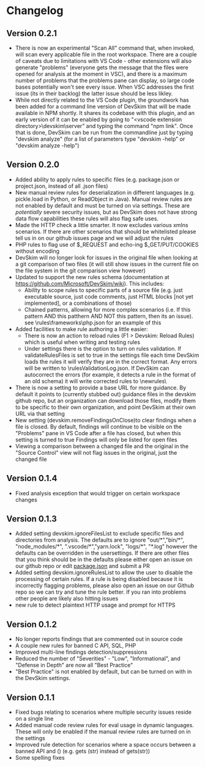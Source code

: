 # Changelog

## Version 0.2.1
* There is now an experimental "Scan All" command that, when invoked, will scan every applicable file in the root workspace.  There are a couple of caveats due to limitations with VS Code - other extensions will also generate "problems" (everyone gets the message that the files were opened for analysis at the moment in VSC), and there is a maximum number of problems that the problems pane can display, so large code bases potentially won't see every issue.  When VSC addresses the first issue (its in their backlog) the latter issue should be less likley. 
* While not directly related to the VS Code plugin, the groundwork has been added for a command line version of DevSkim that will be made available in NPM shortly.  It shares its codebase with this plugin, and an early version of it can be enabled by going to "\<vscode extension directory\>\devskim\server" and typing the command "npm link".  Once that is done, DevSkim can be run from the commandline just by typing "devskim analyze" (for a list of parameters type "devskim -help" or "devskim analyze -help")

## Version 0.2.0
* Added ability to apply rules to specific files (e.g. package.json or project.json, instead of all .json files)
* New manual review rules for deserialization in different languages (e.g. pickle.load in Python, or ReadObject in Java).  Manual review rules are not enabled by default and must be turned on via settings.  These are *potentially* severe security issues, but as DevSkim does not have strong data flow capabilities these rules will also flag safe uses.  
* Made the HTTP check a little smarter.  It now excludes various xmlns scenarios.  If there are other scenarios that should be whitelisted please tell us in on our github issues page and we will adjust the rules
* PHP rules to flag use of $_REQUEST and echo-ing $_GET/PUT/COOKIES without encoding
* DevSkim will no longer look for issues in the original file when looking at a git comparison of two files (it will still show issues in the current file on the file system in the git comparison view however)
* Updated to support the new rules schema (documentation at https://github.com/Microsoft/DevSkim/wiki).  This includes:
    * Ability to scope rules to specific parts of a source file (e.g. just executable source, just code comments, just HTML blocks [not yet implemented], or a combinations of those)
    * Chained patterns, allowing for more complex scenarios (i.e. If this pattern AND this patthern AND NOT this pattern, then its an issue).  see <extension directory>\rules\frameworks\php.json for an example of this
* Added facilities to make rule authoring a little easier:
    * There is now an action to reload rules (F1 > Devskim: Reload Rules) which is useful when writing and testing rules
    * Under settings there is the option to turn on rules validation.  If validateRulesFiles is set to true in the settings file each time DevSkim loads the rules it will verify they are in the correct format.  Any errors will be written to <extension directory>\rulesValidationLog.json.  If DevSkim can autocorrect the errors (for example, it detects a rule in the format of an old schema) it will write corrected rules to <extension directory>\newrules\
* There is now a setting to provide a base URL for more guidance.  By default it points to (currently stubbed out) guidance files in the devskim github repo, but an organization can download those files, modify them to be specific to their own organization, and point DevSkim at their own URL via that setting
* New setting (devskim.removeFindingsOnClose)to clear findings when a file is closed.  By default, findings will continue to be visible on the "Problems" pane in VS Code after a file has closed, but when this setting is turned to true Findings will only be listed for open files
* Viewing a comparison between a changed file and the original in the "Source Control" view will not flag issues in the original, just the changed file



## Version 0.1.4
* Fixed analysis exception that would trigger on certain workspace changes

## Version 0.1.3
* Added setting devskim.ignoreFilesList to exclude specific files and directories from analysis.  The defaults are to ignore "out/\*","bin/\*", "node_modules/\*", ".vscode/\*","yarn.lock", "logs/\*", "\*.log" however the defaults can be overridden in the usersettings.  If there are other files that you think should be in the defaults please either open an issue on our github repo or edit [package.json](https://github.com/Microsoft/DevSkim-VSCode-Plugin/blob/master/client/package.json) and submit a PR  
* Added setting devskim.ignoreRulesList to allow the user to disable the processing of certain rules.  If a rule is being disabled because it is incorrectly flagging problems, please also open an issue on our Github repo so we can try and tune the rule better.  If you ran into problems other people are likely also hitting issues
* new rule to detect plaintext HTTP usage and prompt for HTTPS

## Version 0.1.2
* No longer reports findings that are commented out in source code
* A couple new rules for banned C API, SQL, PHP
* Improved multi-line findings detection/suppressions
* Reduced the number of "Severities" - "Low", "Informational", and "Defense in Depth" are now all "Best Practice"
* "Best Practice" is not enabled by default, but can be turned on with in the DevSkim settings.  

## Version 0.1.1
* Fixed bugs relating to scenarios where multiple security issues reside on a single line
* Added manual code review rules for eval usage in dynamic languages.  These will only be enabled if the manual review rules are turned on in the settings
* Improved rule detection for scenarios where a space occurs between a banned API and ()  (e.g. gets (str) instead of gets(str))
* Some spelling fixes